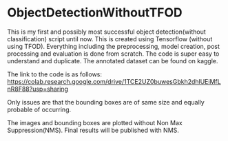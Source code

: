 # ObjectDetectionWithoutTFOD
This is my first and possibly most successful object detection(without classification) script until now. This is created using Tensorflow (without using TFOD). Everything including the preprocessing, model creation, post processing and evaluation is done from scratch. The code is super easy to understand and duplicate. The annotated dataset can be found on kaggle.

The link to the code is as follows: https://colab.research.google.com/drive/1TCE2UZ0buwesGbkh2dhlUEiMfLnR8F88?usp=sharing

Only issues are that the bounding boxes are of same size and equally probable of occurring.

The images and bounding boxes are plotted without Non Max Suppression(NMS). Final results will be published with NMS.

